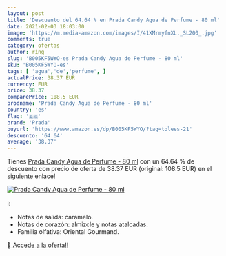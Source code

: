 ```yaml
---
layout: post
title: 'Descuento del 64.64 % en Prada Candy Agua de Perfume - 80 ml'
date: 2021-02-03 18:03:00
image: 'https://m.media-amazon.com/images/I/41XMrmyfnXL._SL200_.jpg'
comments: true
category: ofertas
author: ring
slug: 'B005KF5WYO-es Prada Candy Agua de Perfume - 80 ml'
sku: 'B005KF5WYO-es'
tags: [ 'agua','de','perfume', ]
actualPrice: 38.37 EUR
currency: EUR
price: 38.37
comparePrice: 108.5 EUR
prodname: 'Prada Candy Agua de Perfume - 80 ml'
country: 'es'
flag: '🇪🇸'
brand: 'Prada'
buyurl: 'https://www.amazon.es/dp/B005KF5WYO/?tag=tolees-21'
descuento: '64.64'
average: '38.37'
---
```


Tienes [Prada Candy Agua de Perfume - 80 ml](https://www.amazon.es/dp/B005KF5WYO/?tag=tolees-21) con un 64.64 % de descuento con precio de oferta de 38.37 EUR (original: 108.5 EUR) en el siguiente enlace!

[![Prada Candy Agua de Perfume - 80 ml](https://m.media-amazon.com/images/I/41XMrmyfnXL._SL200_.jpg)](https://www.amazon.es/dp/B005KF5WYO/?tag=tolees-21)

ℹ️:

- Notas de salida: caramelo.
- Notas de corazón: almizcle y notas atalcadas.
- Familia olfativa: Oriental Gourmand.

[🛒 Accede a la oferta!!](https://www.amazon.es/dp/B005KF5WYO/?tag=tolees-21)
